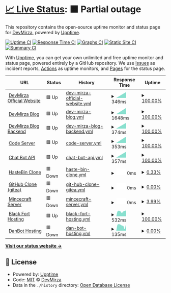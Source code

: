 # [📈 Live Status](https://Zaid-maker.github.io/status-page-advanced): <!--live status--> **🟧 Partial outage**

This repository contains the open-source uptime monitor and status page for [DevMirza](https://www.devmirza.ml), powered by [Upptime](https://github.com/upptime/upptime).

[![Uptime CI](https://github.com/Zaid-maker/status-page-advanced/workflows/Uptime%20CI/badge.svg)](https://github.com/Zaid-maker/status-page-advanced/actions?query=workflow%3A%22Uptime+CI%22)
[![Response Time CI](https://github.com/Zaid-maker/status-page-advanced/workflows/Response%20Time%20CI/badge.svg)](https://github.com/Zaid-maker/status-page-advanced/actions?query=workflow%3A%22Response+Time+CI%22)
[![Graphs CI](https://github.com/Zaid-maker/status-page-advanced/workflows/Graphs%20CI/badge.svg)](https://github.com/Zaid-maker/status-page-advanced/actions?query=workflow%3A%22Graphs+CI%22)
[![Static Site CI](https://github.com/Zaid-maker/status-page-advanced/workflows/Static%20Site%20CI/badge.svg)](https://github.com/Zaid-maker/status-page-advanced/actions?query=workflow%3A%22Static+Site+CI%22)
[![Summary CI](https://github.com/Zaid-maker/status-page-advanced/workflows/Summary%20CI/badge.svg)](https://github.com/Zaid-maker/status-page-advanced/actions?query=workflow%3A%22Summary+CI%22)

With [Upptime](https://upptime.js.org), you can get your own unlimited and free uptime monitor and status page, powered entirely by a GitHub repository. We use [Issues](https://github.com/Zaid-maker/status-page-advanced/issues) as incident reports, [Actions](https://github.com/Zaid-maker/status-page-advanced/actions) as uptime monitors, and [Pages](https://Zaid-maker.github.io/status-page-advanced) for the status page.

<!--start: status pages-->
<!-- This summary is generated by Upptime (https://github.com/upptime/upptime) -->
<!-- Do not edit this manually, your changes will be overwritten -->
<!-- prettier-ignore -->
| URL | Status | History | Response Time | Uptime |
| --- | ------ | ------- | ------------- | ------ |
| <img alt="" src="https://icons.duckduckgo.com/ip3/www.devmirza.ml.ico" height="13"> [DevMirza Official Website](https://www.devmirza.ml) | 🟩 Up | [dev-mirza-official-website.yml](https://github.com/Zaid-maker/status-page-advanced/commits/HEAD/history/dev-mirza-official-website.yml) | <details><summary><img alt="Response time graph" src="./graphs/dev-mirza-official-website/response-time-week.png" height="20"> 346ms</summary><br><a href="https://Zaid-maker.github.io/status-page-advanced/history/dev-mirza-official-website"><img alt="Response time 346" src="https://img.shields.io/endpoint?url=https%3A%2F%2Fraw.githubusercontent.com%2FZaid-maker%2Fstatus-page-advanced%2FHEAD%2Fapi%2Fdev-mirza-official-website%2Fresponse-time.json"></a><br><a href="https://Zaid-maker.github.io/status-page-advanced/history/dev-mirza-official-website"><img alt="24-hour response time 346" src="https://img.shields.io/endpoint?url=https%3A%2F%2Fraw.githubusercontent.com%2FZaid-maker%2Fstatus-page-advanced%2FHEAD%2Fapi%2Fdev-mirza-official-website%2Fresponse-time-day.json"></a><br><a href="https://Zaid-maker.github.io/status-page-advanced/history/dev-mirza-official-website"><img alt="7-day response time 346" src="https://img.shields.io/endpoint?url=https%3A%2F%2Fraw.githubusercontent.com%2FZaid-maker%2Fstatus-page-advanced%2FHEAD%2Fapi%2Fdev-mirza-official-website%2Fresponse-time-week.json"></a><br><a href="https://Zaid-maker.github.io/status-page-advanced/history/dev-mirza-official-website"><img alt="30-day response time 346" src="https://img.shields.io/endpoint?url=https%3A%2F%2Fraw.githubusercontent.com%2FZaid-maker%2Fstatus-page-advanced%2FHEAD%2Fapi%2Fdev-mirza-official-website%2Fresponse-time-month.json"></a><br><a href="https://Zaid-maker.github.io/status-page-advanced/history/dev-mirza-official-website"><img alt="1-year response time 346" src="https://img.shields.io/endpoint?url=https%3A%2F%2Fraw.githubusercontent.com%2FZaid-maker%2Fstatus-page-advanced%2FHEAD%2Fapi%2Fdev-mirza-official-website%2Fresponse-time-year.json"></a></details> | <details><summary><a href="https://Zaid-maker.github.io/status-page-advanced/history/dev-mirza-official-website">100.00%</a></summary><a href="https://Zaid-maker.github.io/status-page-advanced/history/dev-mirza-official-website"><img alt="All-time uptime 100.00%" src="https://img.shields.io/endpoint?url=https%3A%2F%2Fraw.githubusercontent.com%2FZaid-maker%2Fstatus-page-advanced%2FHEAD%2Fapi%2Fdev-mirza-official-website%2Fuptime.json"></a><br><a href="https://Zaid-maker.github.io/status-page-advanced/history/dev-mirza-official-website"><img alt="24-hour uptime 100.00%" src="https://img.shields.io/endpoint?url=https%3A%2F%2Fraw.githubusercontent.com%2FZaid-maker%2Fstatus-page-advanced%2FHEAD%2Fapi%2Fdev-mirza-official-website%2Fuptime-day.json"></a><br><a href="https://Zaid-maker.github.io/status-page-advanced/history/dev-mirza-official-website"><img alt="7-day uptime 100.00%" src="https://img.shields.io/endpoint?url=https%3A%2F%2Fraw.githubusercontent.com%2FZaid-maker%2Fstatus-page-advanced%2FHEAD%2Fapi%2Fdev-mirza-official-website%2Fuptime-week.json"></a><br><a href="https://Zaid-maker.github.io/status-page-advanced/history/dev-mirza-official-website"><img alt="30-day uptime 100.00%" src="https://img.shields.io/endpoint?url=https%3A%2F%2Fraw.githubusercontent.com%2FZaid-maker%2Fstatus-page-advanced%2FHEAD%2Fapi%2Fdev-mirza-official-website%2Fuptime-month.json"></a><br><a href="https://Zaid-maker.github.io/status-page-advanced/history/dev-mirza-official-website"><img alt="1-year uptime 100.00%" src="https://img.shields.io/endpoint?url=https%3A%2F%2Fraw.githubusercontent.com%2FZaid-maker%2Fstatus-page-advanced%2FHEAD%2Fapi%2Fdev-mirza-official-website%2Fuptime-year.json"></a></details>
| <img alt="" src="https://icons.duckduckgo.com/ip3/blog.devmirza.ml.ico" height="13"> [DevMirza Blog](https://blog.devmirza.ml) | 🟩 Up | [dev-mirza-blog.yml](https://github.com/Zaid-maker/status-page-advanced/commits/HEAD/history/dev-mirza-blog.yml) | <details><summary><img alt="Response time graph" src="./graphs/dev-mirza-blog/response-time-week.png" height="20"> 1648ms</summary><br><a href="https://Zaid-maker.github.io/status-page-advanced/history/dev-mirza-blog"><img alt="Response time 1648" src="https://img.shields.io/endpoint?url=https%3A%2F%2Fraw.githubusercontent.com%2FZaid-maker%2Fstatus-page-advanced%2FHEAD%2Fapi%2Fdev-mirza-blog%2Fresponse-time.json"></a><br><a href="https://Zaid-maker.github.io/status-page-advanced/history/dev-mirza-blog"><img alt="24-hour response time 1648" src="https://img.shields.io/endpoint?url=https%3A%2F%2Fraw.githubusercontent.com%2FZaid-maker%2Fstatus-page-advanced%2FHEAD%2Fapi%2Fdev-mirza-blog%2Fresponse-time-day.json"></a><br><a href="https://Zaid-maker.github.io/status-page-advanced/history/dev-mirza-blog"><img alt="7-day response time 1648" src="https://img.shields.io/endpoint?url=https%3A%2F%2Fraw.githubusercontent.com%2FZaid-maker%2Fstatus-page-advanced%2FHEAD%2Fapi%2Fdev-mirza-blog%2Fresponse-time-week.json"></a><br><a href="https://Zaid-maker.github.io/status-page-advanced/history/dev-mirza-blog"><img alt="30-day response time 1648" src="https://img.shields.io/endpoint?url=https%3A%2F%2Fraw.githubusercontent.com%2FZaid-maker%2Fstatus-page-advanced%2FHEAD%2Fapi%2Fdev-mirza-blog%2Fresponse-time-month.json"></a><br><a href="https://Zaid-maker.github.io/status-page-advanced/history/dev-mirza-blog"><img alt="1-year response time 1648" src="https://img.shields.io/endpoint?url=https%3A%2F%2Fraw.githubusercontent.com%2FZaid-maker%2Fstatus-page-advanced%2FHEAD%2Fapi%2Fdev-mirza-blog%2Fresponse-time-year.json"></a></details> | <details><summary><a href="https://Zaid-maker.github.io/status-page-advanced/history/dev-mirza-blog">100.00%</a></summary><a href="https://Zaid-maker.github.io/status-page-advanced/history/dev-mirza-blog"><img alt="All-time uptime 100.00%" src="https://img.shields.io/endpoint?url=https%3A%2F%2Fraw.githubusercontent.com%2FZaid-maker%2Fstatus-page-advanced%2FHEAD%2Fapi%2Fdev-mirza-blog%2Fuptime.json"></a><br><a href="https://Zaid-maker.github.io/status-page-advanced/history/dev-mirza-blog"><img alt="24-hour uptime 100.00%" src="https://img.shields.io/endpoint?url=https%3A%2F%2Fraw.githubusercontent.com%2FZaid-maker%2Fstatus-page-advanced%2FHEAD%2Fapi%2Fdev-mirza-blog%2Fuptime-day.json"></a><br><a href="https://Zaid-maker.github.io/status-page-advanced/history/dev-mirza-blog"><img alt="7-day uptime 100.00%" src="https://img.shields.io/endpoint?url=https%3A%2F%2Fraw.githubusercontent.com%2FZaid-maker%2Fstatus-page-advanced%2FHEAD%2Fapi%2Fdev-mirza-blog%2Fuptime-week.json"></a><br><a href="https://Zaid-maker.github.io/status-page-advanced/history/dev-mirza-blog"><img alt="30-day uptime 100.00%" src="https://img.shields.io/endpoint?url=https%3A%2F%2Fraw.githubusercontent.com%2FZaid-maker%2Fstatus-page-advanced%2FHEAD%2Fapi%2Fdev-mirza-blog%2Fuptime-month.json"></a><br><a href="https://Zaid-maker.github.io/status-page-advanced/history/dev-mirza-blog"><img alt="1-year uptime 100.00%" src="https://img.shields.io/endpoint?url=https%3A%2F%2Fraw.githubusercontent.com%2FZaid-maker%2Fstatus-page-advanced%2FHEAD%2Fapi%2Fdev-mirza-blog%2Fuptime-year.json"></a></details>
| <img alt="" src="https://icons.duckduckgo.com/ip3/devmirza-blog-backend.up.railway.app.ico" height="13"> [DevMirza Blog Backend](https://devmirza-blog-backend.up.railway.app) | 🟩 Up | [dev-mirza-blog-backend.yml](https://github.com/Zaid-maker/status-page-advanced/commits/HEAD/history/dev-mirza-blog-backend.yml) | <details><summary><img alt="Response time graph" src="./graphs/dev-mirza-blog-backend/response-time-week.png" height="20"> 374ms</summary><br><a href="https://Zaid-maker.github.io/status-page-advanced/history/dev-mirza-blog-backend"><img alt="Response time 374" src="https://img.shields.io/endpoint?url=https%3A%2F%2Fraw.githubusercontent.com%2FZaid-maker%2Fstatus-page-advanced%2FHEAD%2Fapi%2Fdev-mirza-blog-backend%2Fresponse-time.json"></a><br><a href="https://Zaid-maker.github.io/status-page-advanced/history/dev-mirza-blog-backend"><img alt="24-hour response time 374" src="https://img.shields.io/endpoint?url=https%3A%2F%2Fraw.githubusercontent.com%2FZaid-maker%2Fstatus-page-advanced%2FHEAD%2Fapi%2Fdev-mirza-blog-backend%2Fresponse-time-day.json"></a><br><a href="https://Zaid-maker.github.io/status-page-advanced/history/dev-mirza-blog-backend"><img alt="7-day response time 374" src="https://img.shields.io/endpoint?url=https%3A%2F%2Fraw.githubusercontent.com%2FZaid-maker%2Fstatus-page-advanced%2FHEAD%2Fapi%2Fdev-mirza-blog-backend%2Fresponse-time-week.json"></a><br><a href="https://Zaid-maker.github.io/status-page-advanced/history/dev-mirza-blog-backend"><img alt="30-day response time 374" src="https://img.shields.io/endpoint?url=https%3A%2F%2Fraw.githubusercontent.com%2FZaid-maker%2Fstatus-page-advanced%2FHEAD%2Fapi%2Fdev-mirza-blog-backend%2Fresponse-time-month.json"></a><br><a href="https://Zaid-maker.github.io/status-page-advanced/history/dev-mirza-blog-backend"><img alt="1-year response time 374" src="https://img.shields.io/endpoint?url=https%3A%2F%2Fraw.githubusercontent.com%2FZaid-maker%2Fstatus-page-advanced%2FHEAD%2Fapi%2Fdev-mirza-blog-backend%2Fresponse-time-year.json"></a></details> | <details><summary><a href="https://Zaid-maker.github.io/status-page-advanced/history/dev-mirza-blog-backend">100.00%</a></summary><a href="https://Zaid-maker.github.io/status-page-advanced/history/dev-mirza-blog-backend"><img alt="All-time uptime 100.00%" src="https://img.shields.io/endpoint?url=https%3A%2F%2Fraw.githubusercontent.com%2FZaid-maker%2Fstatus-page-advanced%2FHEAD%2Fapi%2Fdev-mirza-blog-backend%2Fuptime.json"></a><br><a href="https://Zaid-maker.github.io/status-page-advanced/history/dev-mirza-blog-backend"><img alt="24-hour uptime 100.00%" src="https://img.shields.io/endpoint?url=https%3A%2F%2Fraw.githubusercontent.com%2FZaid-maker%2Fstatus-page-advanced%2FHEAD%2Fapi%2Fdev-mirza-blog-backend%2Fuptime-day.json"></a><br><a href="https://Zaid-maker.github.io/status-page-advanced/history/dev-mirza-blog-backend"><img alt="7-day uptime 100.00%" src="https://img.shields.io/endpoint?url=https%3A%2F%2Fraw.githubusercontent.com%2FZaid-maker%2Fstatus-page-advanced%2FHEAD%2Fapi%2Fdev-mirza-blog-backend%2Fuptime-week.json"></a><br><a href="https://Zaid-maker.github.io/status-page-advanced/history/dev-mirza-blog-backend"><img alt="30-day uptime 100.00%" src="https://img.shields.io/endpoint?url=https%3A%2F%2Fraw.githubusercontent.com%2FZaid-maker%2Fstatus-page-advanced%2FHEAD%2Fapi%2Fdev-mirza-blog-backend%2Fuptime-month.json"></a><br><a href="https://Zaid-maker.github.io/status-page-advanced/history/dev-mirza-blog-backend"><img alt="1-year uptime 100.00%" src="https://img.shields.io/endpoint?url=https%3A%2F%2Fraw.githubusercontent.com%2FZaid-maker%2Fstatus-page-advanced%2FHEAD%2Fapi%2Fdev-mirza-blog-backend%2Fuptime-year.json"></a></details>
| <img alt="" src="https://icons.duckduckgo.com/ip3/null.ico" height="13"> [Code Server](code.devmirza.ml) | 🟩 Up | [code-server.yml](https://github.com/Zaid-maker/status-page-advanced/commits/HEAD/history/code-server.yml) | <details><summary><img alt="Response time graph" src="./graphs/code-server/response-time-week.png" height="20"> 353ms</summary><br><a href="https://Zaid-maker.github.io/status-page-advanced/history/code-server"><img alt="Response time 353" src="https://img.shields.io/endpoint?url=https%3A%2F%2Fraw.githubusercontent.com%2FZaid-maker%2Fstatus-page-advanced%2FHEAD%2Fapi%2Fcode-server%2Fresponse-time.json"></a><br><a href="https://Zaid-maker.github.io/status-page-advanced/history/code-server"><img alt="24-hour response time 353" src="https://img.shields.io/endpoint?url=https%3A%2F%2Fraw.githubusercontent.com%2FZaid-maker%2Fstatus-page-advanced%2FHEAD%2Fapi%2Fcode-server%2Fresponse-time-day.json"></a><br><a href="https://Zaid-maker.github.io/status-page-advanced/history/code-server"><img alt="7-day response time 353" src="https://img.shields.io/endpoint?url=https%3A%2F%2Fraw.githubusercontent.com%2FZaid-maker%2Fstatus-page-advanced%2FHEAD%2Fapi%2Fcode-server%2Fresponse-time-week.json"></a><br><a href="https://Zaid-maker.github.io/status-page-advanced/history/code-server"><img alt="30-day response time 353" src="https://img.shields.io/endpoint?url=https%3A%2F%2Fraw.githubusercontent.com%2FZaid-maker%2Fstatus-page-advanced%2FHEAD%2Fapi%2Fcode-server%2Fresponse-time-month.json"></a><br><a href="https://Zaid-maker.github.io/status-page-advanced/history/code-server"><img alt="1-year response time 353" src="https://img.shields.io/endpoint?url=https%3A%2F%2Fraw.githubusercontent.com%2FZaid-maker%2Fstatus-page-advanced%2FHEAD%2Fapi%2Fcode-server%2Fresponse-time-year.json"></a></details> | <details><summary><a href="https://Zaid-maker.github.io/status-page-advanced/history/code-server">100.00%</a></summary><a href="https://Zaid-maker.github.io/status-page-advanced/history/code-server"><img alt="All-time uptime 100.00%" src="https://img.shields.io/endpoint?url=https%3A%2F%2Fraw.githubusercontent.com%2FZaid-maker%2Fstatus-page-advanced%2FHEAD%2Fapi%2Fcode-server%2Fuptime.json"></a><br><a href="https://Zaid-maker.github.io/status-page-advanced/history/code-server"><img alt="24-hour uptime 100.00%" src="https://img.shields.io/endpoint?url=https%3A%2F%2Fraw.githubusercontent.com%2FZaid-maker%2Fstatus-page-advanced%2FHEAD%2Fapi%2Fcode-server%2Fuptime-day.json"></a><br><a href="https://Zaid-maker.github.io/status-page-advanced/history/code-server"><img alt="7-day uptime 100.00%" src="https://img.shields.io/endpoint?url=https%3A%2F%2Fraw.githubusercontent.com%2FZaid-maker%2Fstatus-page-advanced%2FHEAD%2Fapi%2Fcode-server%2Fuptime-week.json"></a><br><a href="https://Zaid-maker.github.io/status-page-advanced/history/code-server"><img alt="30-day uptime 100.00%" src="https://img.shields.io/endpoint?url=https%3A%2F%2Fraw.githubusercontent.com%2FZaid-maker%2Fstatus-page-advanced%2FHEAD%2Fapi%2Fcode-server%2Fuptime-month.json"></a><br><a href="https://Zaid-maker.github.io/status-page-advanced/history/code-server"><img alt="1-year uptime 100.00%" src="https://img.shields.io/endpoint?url=https%3A%2F%2Fraw.githubusercontent.com%2FZaid-maker%2Fstatus-page-advanced%2FHEAD%2Fapi%2Fcode-server%2Fuptime-year.json"></a></details>
| <img alt="" src="https://icons.duckduckgo.com/ip3/api.devmirza.ml.ico" height="13"> [Chat Bot API](https://api.devmirza.ml) | 🟩 Up | [chat-bot-api.yml](https://github.com/Zaid-maker/status-page-advanced/commits/HEAD/history/chat-bot-api.yml) | <details><summary><img alt="Response time graph" src="./graphs/chat-bot-api/response-time-week.png" height="20"> 357ms</summary><br><a href="https://Zaid-maker.github.io/status-page-advanced/history/chat-bot-api"><img alt="Response time 357" src="https://img.shields.io/endpoint?url=https%3A%2F%2Fraw.githubusercontent.com%2FZaid-maker%2Fstatus-page-advanced%2FHEAD%2Fapi%2Fchat-bot-api%2Fresponse-time.json"></a><br><a href="https://Zaid-maker.github.io/status-page-advanced/history/chat-bot-api"><img alt="24-hour response time 357" src="https://img.shields.io/endpoint?url=https%3A%2F%2Fraw.githubusercontent.com%2FZaid-maker%2Fstatus-page-advanced%2FHEAD%2Fapi%2Fchat-bot-api%2Fresponse-time-day.json"></a><br><a href="https://Zaid-maker.github.io/status-page-advanced/history/chat-bot-api"><img alt="7-day response time 357" src="https://img.shields.io/endpoint?url=https%3A%2F%2Fraw.githubusercontent.com%2FZaid-maker%2Fstatus-page-advanced%2FHEAD%2Fapi%2Fchat-bot-api%2Fresponse-time-week.json"></a><br><a href="https://Zaid-maker.github.io/status-page-advanced/history/chat-bot-api"><img alt="30-day response time 357" src="https://img.shields.io/endpoint?url=https%3A%2F%2Fraw.githubusercontent.com%2FZaid-maker%2Fstatus-page-advanced%2FHEAD%2Fapi%2Fchat-bot-api%2Fresponse-time-month.json"></a><br><a href="https://Zaid-maker.github.io/status-page-advanced/history/chat-bot-api"><img alt="1-year response time 357" src="https://img.shields.io/endpoint?url=https%3A%2F%2Fraw.githubusercontent.com%2FZaid-maker%2Fstatus-page-advanced%2FHEAD%2Fapi%2Fchat-bot-api%2Fresponse-time-year.json"></a></details> | <details><summary><a href="https://Zaid-maker.github.io/status-page-advanced/history/chat-bot-api">100.00%</a></summary><a href="https://Zaid-maker.github.io/status-page-advanced/history/chat-bot-api"><img alt="All-time uptime 100.00%" src="https://img.shields.io/endpoint?url=https%3A%2F%2Fraw.githubusercontent.com%2FZaid-maker%2Fstatus-page-advanced%2FHEAD%2Fapi%2Fchat-bot-api%2Fuptime.json"></a><br><a href="https://Zaid-maker.github.io/status-page-advanced/history/chat-bot-api"><img alt="24-hour uptime 100.00%" src="https://img.shields.io/endpoint?url=https%3A%2F%2Fraw.githubusercontent.com%2FZaid-maker%2Fstatus-page-advanced%2FHEAD%2Fapi%2Fchat-bot-api%2Fuptime-day.json"></a><br><a href="https://Zaid-maker.github.io/status-page-advanced/history/chat-bot-api"><img alt="7-day uptime 100.00%" src="https://img.shields.io/endpoint?url=https%3A%2F%2Fraw.githubusercontent.com%2FZaid-maker%2Fstatus-page-advanced%2FHEAD%2Fapi%2Fchat-bot-api%2Fuptime-week.json"></a><br><a href="https://Zaid-maker.github.io/status-page-advanced/history/chat-bot-api"><img alt="30-day uptime 100.00%" src="https://img.shields.io/endpoint?url=https%3A%2F%2Fraw.githubusercontent.com%2FZaid-maker%2Fstatus-page-advanced%2FHEAD%2Fapi%2Fchat-bot-api%2Fuptime-month.json"></a><br><a href="https://Zaid-maker.github.io/status-page-advanced/history/chat-bot-api"><img alt="1-year uptime 100.00%" src="https://img.shields.io/endpoint?url=https%3A%2F%2Fraw.githubusercontent.com%2FZaid-maker%2Fstatus-page-advanced%2FHEAD%2Fapi%2Fchat-bot-api%2Fuptime-year.json"></a></details>
| <img alt="" src="https://icons.duckduckgo.com/ip3/haste.devmirza.ml.ico" height="13"> [HasteBin Clone](https://haste.devmirza.ml) | 🟥 Down | [haste-bin-clone.yml](https://github.com/Zaid-maker/status-page-advanced/commits/HEAD/history/haste-bin-clone.yml) | <details><summary><img alt="Response time graph" src="./graphs/haste-bin-clone/response-time-week.png" height="20"> 0ms</summary><br><a href="https://Zaid-maker.github.io/status-page-advanced/history/haste-bin-clone"><img alt="Response time 0" src="https://img.shields.io/endpoint?url=https%3A%2F%2Fraw.githubusercontent.com%2FZaid-maker%2Fstatus-page-advanced%2FHEAD%2Fapi%2Fhaste-bin-clone%2Fresponse-time.json"></a><br><a href="https://Zaid-maker.github.io/status-page-advanced/history/haste-bin-clone"><img alt="24-hour response time 0" src="https://img.shields.io/endpoint?url=https%3A%2F%2Fraw.githubusercontent.com%2FZaid-maker%2Fstatus-page-advanced%2FHEAD%2Fapi%2Fhaste-bin-clone%2Fresponse-time-day.json"></a><br><a href="https://Zaid-maker.github.io/status-page-advanced/history/haste-bin-clone"><img alt="7-day response time 0" src="https://img.shields.io/endpoint?url=https%3A%2F%2Fraw.githubusercontent.com%2FZaid-maker%2Fstatus-page-advanced%2FHEAD%2Fapi%2Fhaste-bin-clone%2Fresponse-time-week.json"></a><br><a href="https://Zaid-maker.github.io/status-page-advanced/history/haste-bin-clone"><img alt="30-day response time 0" src="https://img.shields.io/endpoint?url=https%3A%2F%2Fraw.githubusercontent.com%2FZaid-maker%2Fstatus-page-advanced%2FHEAD%2Fapi%2Fhaste-bin-clone%2Fresponse-time-month.json"></a><br><a href="https://Zaid-maker.github.io/status-page-advanced/history/haste-bin-clone"><img alt="1-year response time 0" src="https://img.shields.io/endpoint?url=https%3A%2F%2Fraw.githubusercontent.com%2FZaid-maker%2Fstatus-page-advanced%2FHEAD%2Fapi%2Fhaste-bin-clone%2Fresponse-time-year.json"></a></details> | <details><summary><a href="https://Zaid-maker.github.io/status-page-advanced/history/haste-bin-clone">0.33%</a></summary><a href="https://Zaid-maker.github.io/status-page-advanced/history/haste-bin-clone"><img alt="All-time uptime 0.33%" src="https://img.shields.io/endpoint?url=https%3A%2F%2Fraw.githubusercontent.com%2FZaid-maker%2Fstatus-page-advanced%2FHEAD%2Fapi%2Fhaste-bin-clone%2Fuptime.json"></a><br><a href="https://Zaid-maker.github.io/status-page-advanced/history/haste-bin-clone"><img alt="24-hour uptime 0.33%" src="https://img.shields.io/endpoint?url=https%3A%2F%2Fraw.githubusercontent.com%2FZaid-maker%2Fstatus-page-advanced%2FHEAD%2Fapi%2Fhaste-bin-clone%2Fuptime-day.json"></a><br><a href="https://Zaid-maker.github.io/status-page-advanced/history/haste-bin-clone"><img alt="7-day uptime 0.33%" src="https://img.shields.io/endpoint?url=https%3A%2F%2Fraw.githubusercontent.com%2FZaid-maker%2Fstatus-page-advanced%2FHEAD%2Fapi%2Fhaste-bin-clone%2Fuptime-week.json"></a><br><a href="https://Zaid-maker.github.io/status-page-advanced/history/haste-bin-clone"><img alt="30-day uptime 0.33%" src="https://img.shields.io/endpoint?url=https%3A%2F%2Fraw.githubusercontent.com%2FZaid-maker%2Fstatus-page-advanced%2FHEAD%2Fapi%2Fhaste-bin-clone%2Fuptime-month.json"></a><br><a href="https://Zaid-maker.github.io/status-page-advanced/history/haste-bin-clone"><img alt="1-year uptime 0.33%" src="https://img.shields.io/endpoint?url=https%3A%2F%2Fraw.githubusercontent.com%2FZaid-maker%2Fstatus-page-advanced%2FHEAD%2Fapi%2Fhaste-bin-clone%2Fuptime-year.json"></a></details>
| <img alt="" src="https://icons.duckduckgo.com/ip3/git.devmirza.ml.ico" height="13"> [GitHub Clone (gitea)](https://git.devmirza.ml) | 🟥 Down | [git-hub-clone-gitea.yml](https://github.com/Zaid-maker/status-page-advanced/commits/HEAD/history/git-hub-clone-gitea.yml) | <details><summary><img alt="Response time graph" src="./graphs/git-hub-clone-gitea/response-time-week.png" height="20"> 0ms</summary><br><a href="https://Zaid-maker.github.io/status-page-advanced/history/git-hub-clone-gitea"><img alt="Response time 0" src="https://img.shields.io/endpoint?url=https%3A%2F%2Fraw.githubusercontent.com%2FZaid-maker%2Fstatus-page-advanced%2FHEAD%2Fapi%2Fgit-hub-clone-gitea%2Fresponse-time.json"></a><br><a href="https://Zaid-maker.github.io/status-page-advanced/history/git-hub-clone-gitea"><img alt="24-hour response time 0" src="https://img.shields.io/endpoint?url=https%3A%2F%2Fraw.githubusercontent.com%2FZaid-maker%2Fstatus-page-advanced%2FHEAD%2Fapi%2Fgit-hub-clone-gitea%2Fresponse-time-day.json"></a><br><a href="https://Zaid-maker.github.io/status-page-advanced/history/git-hub-clone-gitea"><img alt="7-day response time 0" src="https://img.shields.io/endpoint?url=https%3A%2F%2Fraw.githubusercontent.com%2FZaid-maker%2Fstatus-page-advanced%2FHEAD%2Fapi%2Fgit-hub-clone-gitea%2Fresponse-time-week.json"></a><br><a href="https://Zaid-maker.github.io/status-page-advanced/history/git-hub-clone-gitea"><img alt="30-day response time 0" src="https://img.shields.io/endpoint?url=https%3A%2F%2Fraw.githubusercontent.com%2FZaid-maker%2Fstatus-page-advanced%2FHEAD%2Fapi%2Fgit-hub-clone-gitea%2Fresponse-time-month.json"></a><br><a href="https://Zaid-maker.github.io/status-page-advanced/history/git-hub-clone-gitea"><img alt="1-year response time 0" src="https://img.shields.io/endpoint?url=https%3A%2F%2Fraw.githubusercontent.com%2FZaid-maker%2Fstatus-page-advanced%2FHEAD%2Fapi%2Fgit-hub-clone-gitea%2Fresponse-time-year.json"></a></details> | <details><summary><a href="https://Zaid-maker.github.io/status-page-advanced/history/git-hub-clone-gitea">0.00%</a></summary><a href="https://Zaid-maker.github.io/status-page-advanced/history/git-hub-clone-gitea"><img alt="All-time uptime 0.00%" src="https://img.shields.io/endpoint?url=https%3A%2F%2Fraw.githubusercontent.com%2FZaid-maker%2Fstatus-page-advanced%2FHEAD%2Fapi%2Fgit-hub-clone-gitea%2Fuptime.json"></a><br><a href="https://Zaid-maker.github.io/status-page-advanced/history/git-hub-clone-gitea"><img alt="24-hour uptime 0.00%" src="https://img.shields.io/endpoint?url=https%3A%2F%2Fraw.githubusercontent.com%2FZaid-maker%2Fstatus-page-advanced%2FHEAD%2Fapi%2Fgit-hub-clone-gitea%2Fuptime-day.json"></a><br><a href="https://Zaid-maker.github.io/status-page-advanced/history/git-hub-clone-gitea"><img alt="7-day uptime 0.00%" src="https://img.shields.io/endpoint?url=https%3A%2F%2Fraw.githubusercontent.com%2FZaid-maker%2Fstatus-page-advanced%2FHEAD%2Fapi%2Fgit-hub-clone-gitea%2Fuptime-week.json"></a><br><a href="https://Zaid-maker.github.io/status-page-advanced/history/git-hub-clone-gitea"><img alt="30-day uptime 0.00%" src="https://img.shields.io/endpoint?url=https%3A%2F%2Fraw.githubusercontent.com%2FZaid-maker%2Fstatus-page-advanced%2FHEAD%2Fapi%2Fgit-hub-clone-gitea%2Fuptime-month.json"></a><br><a href="https://Zaid-maker.github.io/status-page-advanced/history/git-hub-clone-gitea"><img alt="1-year uptime 0.00%" src="https://img.shields.io/endpoint?url=https%3A%2F%2Fraw.githubusercontent.com%2FZaid-maker%2Fstatus-page-advanced%2FHEAD%2Fapi%2Fgit-hub-clone-gitea%2Fuptime-year.json"></a></details>
| <img alt="" src="https://icons.duckduckgo.com/ip3/play.devmirza.ml.ico" height="13"> [Mincecraft Server](https://play.devmirza.ml) | 🟥 Down | [mincecraft-server.yml](https://github.com/Zaid-maker/status-page-advanced/commits/HEAD/history/mincecraft-server.yml) | <details><summary><img alt="Response time graph" src="./graphs/mincecraft-server/response-time-week.png" height="20"> 0ms</summary><br><a href="https://Zaid-maker.github.io/status-page-advanced/history/mincecraft-server"><img alt="Response time 0" src="https://img.shields.io/endpoint?url=https%3A%2F%2Fraw.githubusercontent.com%2FZaid-maker%2Fstatus-page-advanced%2FHEAD%2Fapi%2Fmincecraft-server%2Fresponse-time.json"></a><br><a href="https://Zaid-maker.github.io/status-page-advanced/history/mincecraft-server"><img alt="24-hour response time 0" src="https://img.shields.io/endpoint?url=https%3A%2F%2Fraw.githubusercontent.com%2FZaid-maker%2Fstatus-page-advanced%2FHEAD%2Fapi%2Fmincecraft-server%2Fresponse-time-day.json"></a><br><a href="https://Zaid-maker.github.io/status-page-advanced/history/mincecraft-server"><img alt="7-day response time 0" src="https://img.shields.io/endpoint?url=https%3A%2F%2Fraw.githubusercontent.com%2FZaid-maker%2Fstatus-page-advanced%2FHEAD%2Fapi%2Fmincecraft-server%2Fresponse-time-week.json"></a><br><a href="https://Zaid-maker.github.io/status-page-advanced/history/mincecraft-server"><img alt="30-day response time 0" src="https://img.shields.io/endpoint?url=https%3A%2F%2Fraw.githubusercontent.com%2FZaid-maker%2Fstatus-page-advanced%2FHEAD%2Fapi%2Fmincecraft-server%2Fresponse-time-month.json"></a><br><a href="https://Zaid-maker.github.io/status-page-advanced/history/mincecraft-server"><img alt="1-year response time 0" src="https://img.shields.io/endpoint?url=https%3A%2F%2Fraw.githubusercontent.com%2FZaid-maker%2Fstatus-page-advanced%2FHEAD%2Fapi%2Fmincecraft-server%2Fresponse-time-year.json"></a></details> | <details><summary><a href="https://Zaid-maker.github.io/status-page-advanced/history/mincecraft-server">3.99%</a></summary><a href="https://Zaid-maker.github.io/status-page-advanced/history/mincecraft-server"><img alt="All-time uptime 3.99%" src="https://img.shields.io/endpoint?url=https%3A%2F%2Fraw.githubusercontent.com%2FZaid-maker%2Fstatus-page-advanced%2FHEAD%2Fapi%2Fmincecraft-server%2Fuptime.json"></a><br><a href="https://Zaid-maker.github.io/status-page-advanced/history/mincecraft-server"><img alt="24-hour uptime 3.99%" src="https://img.shields.io/endpoint?url=https%3A%2F%2Fraw.githubusercontent.com%2FZaid-maker%2Fstatus-page-advanced%2FHEAD%2Fapi%2Fmincecraft-server%2Fuptime-day.json"></a><br><a href="https://Zaid-maker.github.io/status-page-advanced/history/mincecraft-server"><img alt="7-day uptime 3.99%" src="https://img.shields.io/endpoint?url=https%3A%2F%2Fraw.githubusercontent.com%2FZaid-maker%2Fstatus-page-advanced%2FHEAD%2Fapi%2Fmincecraft-server%2Fuptime-week.json"></a><br><a href="https://Zaid-maker.github.io/status-page-advanced/history/mincecraft-server"><img alt="30-day uptime 3.99%" src="https://img.shields.io/endpoint?url=https%3A%2F%2Fraw.githubusercontent.com%2FZaid-maker%2Fstatus-page-advanced%2FHEAD%2Fapi%2Fmincecraft-server%2Fuptime-month.json"></a><br><a href="https://Zaid-maker.github.io/status-page-advanced/history/mincecraft-server"><img alt="1-year uptime 3.99%" src="https://img.shields.io/endpoint?url=https%3A%2F%2Fraw.githubusercontent.com%2FZaid-maker%2Fstatus-page-advanced%2FHEAD%2Fapi%2Fmincecraft-server%2Fuptime-year.json"></a></details>
| <img alt="" src="https://icons.duckduckgo.com/ip3/panel.blackforthosting.com.ico" height="13"> [Black Fort Hosting](https://panel.blackforthosting.com) | 🟩 Up | [black-fort-hosting.yml](https://github.com/Zaid-maker/status-page-advanced/commits/HEAD/history/black-fort-hosting.yml) | <details><summary><img alt="Response time graph" src="./graphs/black-fort-hosting/response-time-week.png" height="20"> 532ms</summary><br><a href="https://Zaid-maker.github.io/status-page-advanced/history/black-fort-hosting"><img alt="Response time 532" src="https://img.shields.io/endpoint?url=https%3A%2F%2Fraw.githubusercontent.com%2FZaid-maker%2Fstatus-page-advanced%2FHEAD%2Fapi%2Fblack-fort-hosting%2Fresponse-time.json"></a><br><a href="https://Zaid-maker.github.io/status-page-advanced/history/black-fort-hosting"><img alt="24-hour response time 532" src="https://img.shields.io/endpoint?url=https%3A%2F%2Fraw.githubusercontent.com%2FZaid-maker%2Fstatus-page-advanced%2FHEAD%2Fapi%2Fblack-fort-hosting%2Fresponse-time-day.json"></a><br><a href="https://Zaid-maker.github.io/status-page-advanced/history/black-fort-hosting"><img alt="7-day response time 532" src="https://img.shields.io/endpoint?url=https%3A%2F%2Fraw.githubusercontent.com%2FZaid-maker%2Fstatus-page-advanced%2FHEAD%2Fapi%2Fblack-fort-hosting%2Fresponse-time-week.json"></a><br><a href="https://Zaid-maker.github.io/status-page-advanced/history/black-fort-hosting"><img alt="30-day response time 532" src="https://img.shields.io/endpoint?url=https%3A%2F%2Fraw.githubusercontent.com%2FZaid-maker%2Fstatus-page-advanced%2FHEAD%2Fapi%2Fblack-fort-hosting%2Fresponse-time-month.json"></a><br><a href="https://Zaid-maker.github.io/status-page-advanced/history/black-fort-hosting"><img alt="1-year response time 532" src="https://img.shields.io/endpoint?url=https%3A%2F%2Fraw.githubusercontent.com%2FZaid-maker%2Fstatus-page-advanced%2FHEAD%2Fapi%2Fblack-fort-hosting%2Fresponse-time-year.json"></a></details> | <details><summary><a href="https://Zaid-maker.github.io/status-page-advanced/history/black-fort-hosting">100.00%</a></summary><a href="https://Zaid-maker.github.io/status-page-advanced/history/black-fort-hosting"><img alt="All-time uptime 100.00%" src="https://img.shields.io/endpoint?url=https%3A%2F%2Fraw.githubusercontent.com%2FZaid-maker%2Fstatus-page-advanced%2FHEAD%2Fapi%2Fblack-fort-hosting%2Fuptime.json"></a><br><a href="https://Zaid-maker.github.io/status-page-advanced/history/black-fort-hosting"><img alt="24-hour uptime 100.00%" src="https://img.shields.io/endpoint?url=https%3A%2F%2Fraw.githubusercontent.com%2FZaid-maker%2Fstatus-page-advanced%2FHEAD%2Fapi%2Fblack-fort-hosting%2Fuptime-day.json"></a><br><a href="https://Zaid-maker.github.io/status-page-advanced/history/black-fort-hosting"><img alt="7-day uptime 100.00%" src="https://img.shields.io/endpoint?url=https%3A%2F%2Fraw.githubusercontent.com%2FZaid-maker%2Fstatus-page-advanced%2FHEAD%2Fapi%2Fblack-fort-hosting%2Fuptime-week.json"></a><br><a href="https://Zaid-maker.github.io/status-page-advanced/history/black-fort-hosting"><img alt="30-day uptime 100.00%" src="https://img.shields.io/endpoint?url=https%3A%2F%2Fraw.githubusercontent.com%2FZaid-maker%2Fstatus-page-advanced%2FHEAD%2Fapi%2Fblack-fort-hosting%2Fuptime-month.json"></a><br><a href="https://Zaid-maker.github.io/status-page-advanced/history/black-fort-hosting"><img alt="1-year uptime 100.00%" src="https://img.shields.io/endpoint?url=https%3A%2F%2Fraw.githubusercontent.com%2FZaid-maker%2Fstatus-page-advanced%2FHEAD%2Fapi%2Fblack-fort-hosting%2Fuptime-year.json"></a></details>
| <img alt="" src="https://icons.duckduckgo.com/ip3/panel.danbot.host.ico" height="13"> [DanBot Hosting](https://panel.danbot.host) | 🟥 Down | [dan-bot-hosting.yml](https://github.com/Zaid-maker/status-page-advanced/commits/HEAD/history/dan-bot-hosting.yml) | <details><summary><img alt="Response time graph" src="./graphs/dan-bot-hosting/response-time-week.png" height="20"> 135ms</summary><br><a href="https://Zaid-maker.github.io/status-page-advanced/history/dan-bot-hosting"><img alt="Response time 135" src="https://img.shields.io/endpoint?url=https%3A%2F%2Fraw.githubusercontent.com%2FZaid-maker%2Fstatus-page-advanced%2FHEAD%2Fapi%2Fdan-bot-hosting%2Fresponse-time.json"></a><br><a href="https://Zaid-maker.github.io/status-page-advanced/history/dan-bot-hosting"><img alt="24-hour response time 135" src="https://img.shields.io/endpoint?url=https%3A%2F%2Fraw.githubusercontent.com%2FZaid-maker%2Fstatus-page-advanced%2FHEAD%2Fapi%2Fdan-bot-hosting%2Fresponse-time-day.json"></a><br><a href="https://Zaid-maker.github.io/status-page-advanced/history/dan-bot-hosting"><img alt="7-day response time 135" src="https://img.shields.io/endpoint?url=https%3A%2F%2Fraw.githubusercontent.com%2FZaid-maker%2Fstatus-page-advanced%2FHEAD%2Fapi%2Fdan-bot-hosting%2Fresponse-time-week.json"></a><br><a href="https://Zaid-maker.github.io/status-page-advanced/history/dan-bot-hosting"><img alt="30-day response time 135" src="https://img.shields.io/endpoint?url=https%3A%2F%2Fraw.githubusercontent.com%2FZaid-maker%2Fstatus-page-advanced%2FHEAD%2Fapi%2Fdan-bot-hosting%2Fresponse-time-month.json"></a><br><a href="https://Zaid-maker.github.io/status-page-advanced/history/dan-bot-hosting"><img alt="1-year response time 135" src="https://img.shields.io/endpoint?url=https%3A%2F%2Fraw.githubusercontent.com%2FZaid-maker%2Fstatus-page-advanced%2FHEAD%2Fapi%2Fdan-bot-hosting%2Fresponse-time-year.json"></a></details> | <details><summary><a href="https://Zaid-maker.github.io/status-page-advanced/history/dan-bot-hosting">0.00%</a></summary><a href="https://Zaid-maker.github.io/status-page-advanced/history/dan-bot-hosting"><img alt="All-time uptime 0.00%" src="https://img.shields.io/endpoint?url=https%3A%2F%2Fraw.githubusercontent.com%2FZaid-maker%2Fstatus-page-advanced%2FHEAD%2Fapi%2Fdan-bot-hosting%2Fuptime.json"></a><br><a href="https://Zaid-maker.github.io/status-page-advanced/history/dan-bot-hosting"><img alt="24-hour uptime 0.00%" src="https://img.shields.io/endpoint?url=https%3A%2F%2Fraw.githubusercontent.com%2FZaid-maker%2Fstatus-page-advanced%2FHEAD%2Fapi%2Fdan-bot-hosting%2Fuptime-day.json"></a><br><a href="https://Zaid-maker.github.io/status-page-advanced/history/dan-bot-hosting"><img alt="7-day uptime 0.00%" src="https://img.shields.io/endpoint?url=https%3A%2F%2Fraw.githubusercontent.com%2FZaid-maker%2Fstatus-page-advanced%2FHEAD%2Fapi%2Fdan-bot-hosting%2Fuptime-week.json"></a><br><a href="https://Zaid-maker.github.io/status-page-advanced/history/dan-bot-hosting"><img alt="30-day uptime 0.00%" src="https://img.shields.io/endpoint?url=https%3A%2F%2Fraw.githubusercontent.com%2FZaid-maker%2Fstatus-page-advanced%2FHEAD%2Fapi%2Fdan-bot-hosting%2Fuptime-month.json"></a><br><a href="https://Zaid-maker.github.io/status-page-advanced/history/dan-bot-hosting"><img alt="1-year uptime 0.00%" src="https://img.shields.io/endpoint?url=https%3A%2F%2Fraw.githubusercontent.com%2FZaid-maker%2Fstatus-page-advanced%2FHEAD%2Fapi%2Fdan-bot-hosting%2Fuptime-year.json"></a></details>

<!--end: status pages-->

[**Visit our status website →**](https://Zaid-maker.github.io/status-page-advanced)

## 📄 License

- Powered by: [Upptime](https://github.com/upptime/upptime)
- Code: [MIT](./LICENSE) © [DevMirza](https://www.devmirza.ml)
- Data in the `./history` directory: [Open Database License](https://opendatacommons.org/licenses/odbl/1-0/)
